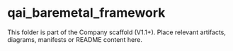 # qai_baremetal_framework
This folder is part of the Company scaffold (V1.1+).
Place relevant artifacts, diagrams, manifests or README content here.
